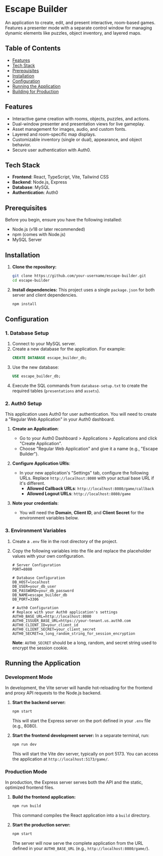 # Escape Builder

An application to create, edit, and present interactive, room-based games. Features a presenter mode with a separate control window for managing dynamic elements like puzzles, object inventory, and layered maps.

## Table of Contents
- [Features](#features)
- [Tech Stack](#tech-stack)
- [Prerequisites](#prerequisites)
- [Installation](#installation)
- [Configuration](#configuration)
- [Running the Application](#running-the-application)
- [Building for Production](#building-for-production)

## Features

-   Interactive game creation with rooms, objects, puzzles, and actions.
-   Dual-window presenter and presentation views for live gameplay.
-   Asset management for images, audio, and custom fonts.
-   Layered and room-specific map displays.
-   Customizable inventory (single or dual), appearance, and object behavior.
-   Secure user authentication with Auth0.

## Tech Stack

-   **Frontend**: React, TypeScript, Vite, Tailwind CSS
-   **Backend**: Node.js, Express
-   **Database**: MySQL
-   **Authentication**: Auth0

## Prerequisites

Before you begin, ensure you have the following installed:

-   Node.js (v18 or later recommended)
-   npm (comes with Node.js)
-   MySQL Server

## Installation

1.  **Clone the repository:**
    ```bash
    git clone https://github.com/your-username/escape-builder.git
    cd escape-builder
    ```

2.  **Install dependencies:**
    This project uses a single `package.json` for both server and client dependencies.
    ```bash
    npm install
    ```

## Configuration

### 1. Database Setup

1.  Connect to your MySQL server.
2.  Create a new database for the application. For example:
    ```sql
    CREATE DATABASE escape_builder_db;
    ```
3.  Use the new database:
    ```sql
    USE escape_builder_db;
    ```
4.  Execute the SQL commands from `database-setup.txt` to create the required tables (`presentations` and `assets`).

### 2. Auth0 Setup

This application uses Auth0 for user authentication. You will need to create a "Regular Web Application" in your Auth0 dashboard.

1.  **Create an Application**:
    -   Go to your Auth0 Dashboard > Applications > Applications and click "Create Application".
    -   Choose "Regular Web Application" and give it a name (e.g., "Escape Builder").

2.  **Configure Application URIs**:
    -   In your new application's "Settings" tab, configure the following URLs. Replace `http://localhost:8080` with your actual base URL if it's different.
        -   **Allowed Callback URLs**: `http://localhost:8080/game/callback`
        -   **Allowed Logout URLs**: `http://localhost:8080/game`

3.  **Note your credentials**:
    -   You will need the **Domain**, **Client ID**, and **Client Secret** for the environment variables below.

### 3. Environment Variables

1.  Create a `.env` file in the root directory of the project.
2.  Copy the following variables into the file and replace the placeholder values with your own configuration.

    ```env
    # Server Configuration
    PORT=8080

    # Database Configuration
    DB_HOST=localhost
    DB_USER=your_db_user
    DB_PASSWORD=your_db_password
    DB_NAME=escape_builder_db
    DB_PORT=3306

    # Auth0 Configuration
    # Replace with your Auth0 application's settings
    AUTH0_BASE_URL=http://localhost:8080
    AUTH0_ISSUER_BASE_URL=https://your-tenant.us.auth0.com
    AUTH0_CLIENT_ID=your_client_id
    AUTH0_CLIENT_SECRET=your_client_secret
    AUTH0_SECRET=a_long_random_string_for_session_encryption
    ```
    **Note**: `AUTH0_SECRET` should be a long, random, and secret string used to encrypt the session cookie.

## Running the Application

### Development Mode

In development, the Vite server will handle hot-reloading for the frontend and proxy API requests to the Node.js backend.

1.  **Start the backend server:**
    ```bash
    npm start
    ```
    This will start the Express server on the port defined in your `.env` file (e.g., 8080).

2.  **Start the frontend development server:**
    In a separate terminal, run:
    ```bash
    npm run dev
    ```
    This will start the Vite dev server, typically on port 5173. You can access the application at `http://localhost:5173/game/`.

### Production Mode

In production, the Express server serves both the API and the static, optimized frontend files.

1.  **Build the frontend application:**
    ```bash
    npm run build
    ```
    This command compiles the React application into a `build` directory.

2.  **Start the production server:**
    ```bash
    npm start
    ```
    The server will now serve the complete application from the URL defined in your `AUTH0_BASE_URL` (e.g., `http://localhost:8080/game/`).
